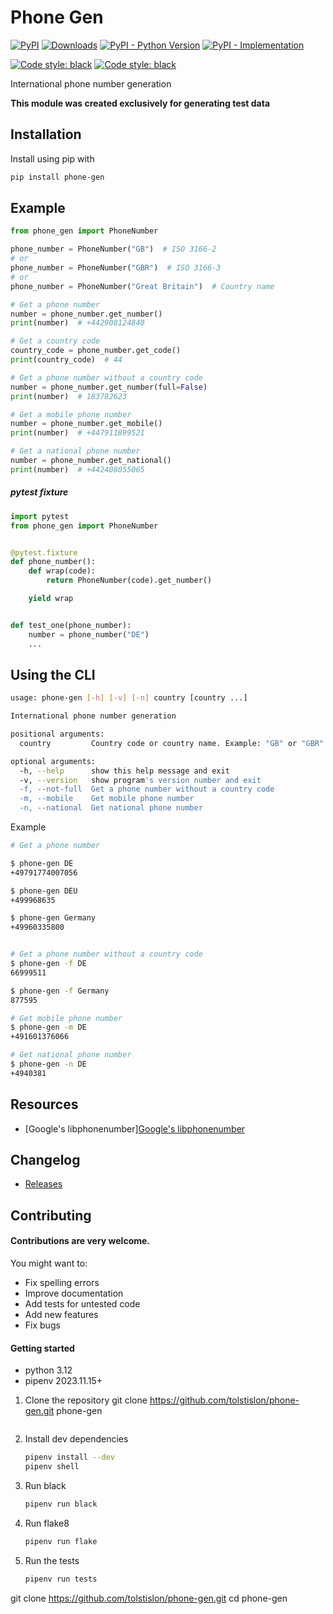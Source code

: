 # Phone Gen

[![PyPI](https://img.shields.io/pypi/v/phone-gen?color=%2301a001&label=pypi&logo=version)](https://pypi.org/project/phone-gen/)
[![Downloads](https://pepy.tech/badge/phone-gen)](https://pepy.tech/project/phone-gen)
[![PyPI - Python Version](https://img.shields.io/pypi/pyversions/phone-gen.svg)](https://pypi.org/project/phone-gen/)
[![PyPI - Implementation](https://img.shields.io/pypi/implementation/phone-gen)](https://github.com/tolstislon/phone-gen)  

[![Code style: black](https://github.com/tolstislon/phone-gen/workflows/tests/badge.svg)](https://github.com/tolstislon/phone-gen/actions/workflows/python-package.yml)
[![Code style: black](https://img.shields.io/badge/code%20style-black-000000.svg)](https://github.com/psf/black)

International phone number generation

**This module was created exclusively for generating test data**


Installation
----
Install using pip with

```bash
pip install phone-gen
```

Example
----

```python
from phone_gen import PhoneNumber

phone_number = PhoneNumber("GB")  # ISO 3166-2
# or
phone_number = PhoneNumber("GBR")  # ISO 3166-3
# or
phone_number = PhoneNumber("Great Britain")  # Country name

# Get a phone number
number = phone_number.get_number()
print(number)  # +442908124840

# Get a country code
country_code = phone_number.get_code()
print(country_code)  # 44

# Get a phone number without a country code
number = phone_number.get_number(full=False)
print(number)  # 183782623

# Get a mobile phone number
number = phone_number.get_mobile()
print(number)  # +447911899521

# Get a national phone number
number = phone_number.get_national()
print(number)  # +442408055065
```

##### pytest fixture

```python
import pytest
from phone_gen import PhoneNumber


@pytest.fixture
def phone_number():
    def wrap(code):
        return PhoneNumber(code).get_number()

    yield wrap


def test_one(phone_number):
    number = phone_number("DE")
    ...
```

Using the CLI
----

```bash
usage: phone-gen [-h] [-v] [-n] country [country ...]

International phone number generation

positional arguments:
  country         Country code or country name. Example: "GB" or "GBR" or "Great Britain"

optional arguments:
  -h, --help      show this help message and exit
  -v, --version   show program's version number and exit
  -f, --not-full  Get a phone number without a country code
  -m, --mobile    Get mobile phone number
  -n, --national  Get national phone number
```

Example

```bash
# Get a phone number

$ phone-gen DE
+49791774007056

$ phone-gen DEU
+499968635

$ phone-gen Germany
+49960335800


# Get a phone number without a country code
$ phone-gen -f DE
66999511

$ phone-gen -f Germany
877595

# Get mobile phone number
$ phone-gen -m DE
+491601376066

# Get national phone number
$ phone-gen -n DE
+4940381
```

Resources
----

* [Google's libphonenumber][Google's libphonenumber](https://github.com/google/libphonenumber)

Changelog
----

* [Releases](https://github.com/tolstislon/phone-gen/releases)

Contributing
----

#### Contributions are very welcome.

You might want to:

* Fix spelling errors
* Improve documentation
* Add tests for untested code
* Add new features
* Fix bugs

#### Getting started

* python 3.12
* pipenv 2023.11.15+

1. Clone the repository
git clone https://github.com/tolstislon/phone-gen.git
 phone-gen
    ```bash 
   ```
2. Install dev dependencies
    ```bash
    pipenv install --dev
    pipenv shell
   ```
3. Run black
    ```bash
    pipenv run black
   ```
4. Run flake8
    ```bash
    pipenv run flake
   ```
5. Run the tests
    ```bash
    pipenv run tests
   ```
git clone https://github.com/tolstislon/phone-gen.git
cd phone-gen